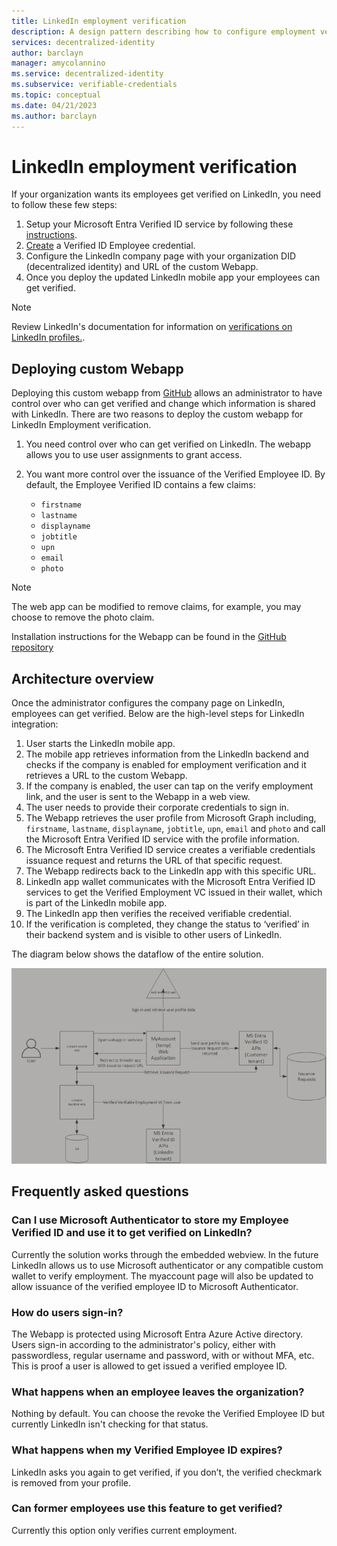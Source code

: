 ```yaml
---
title: LinkedIn employment verification
description: A design pattern describing how to configure employment verification using LinkedIn
services: decentralized-identity
author: barclayn
manager: amycolannino
ms.service: decentralized-identity
ms.subservice: verifiable-credentials
ms.topic: conceptual
ms.date: 04/21/2023
ms.author: barclayn
---
```


# LinkedIn employment verification

If your organization wants its employees get verified on LinkedIn, you need to follow these few steps:

1. Setup your Microsoft Entra Verified ID service by following these [instructions](verifiable-credentials-configure-tenant.md).
1. [Create](how-to-use-quickstart-verifiedemployee.md#create-a-verified-employee-credential) a Verified ID Employee credential.
1. Configure the LinkedIn company page  with your organization DID (decentralized identity) and URL of the custom Webapp.
1. Once you deploy the updated LinkedIn mobile app your employees can get verified.

>[!NOTE]
> Review LinkedIn's documentation for information on [verifications on LinkedIn profiles.](https://www.linkedin.com/help/linkedin/answer/a1359065).

## Deploying custom Webapp

Deploying this custom webapp from [GitHub](https://github.com/Azure-Samples/VerifiedEmployeeIssuance) allows an administrator to have control over who can get verified and change which information is shared with LinkedIn.
There are two reasons to deploy the custom webapp for LinkedIn Employment verification.

1. You need control over who can get verified on LinkedIn. The webapp allows you to use user assignments to grant access.
1. You want more control over the issuance of the Verified Employee ID. By default, the Employee Verified ID contains a few claims:

   - ```firstname```
   - ```lastname```
   - ```displayname```
   - ```jobtitle```
   - ```upn```
   - ```email```
   - ```photo```

>[!NOTE]
>The web app can be modified to remove claims, for example, you may choose to remove the photo claim.

Installation instructions for the Webapp can be found in the [GitHub repository](https://github.com/Azure-Samples/VerifiedEmployeeIssuance/blob/main/ReadmeFiles/Deployment.md)

## Architecture overview

Once the administrator configures the company page on LinkedIn, employees can get verified. Below are the high-level steps for LinkedIn integration:

1. User starts the LinkedIn mobile app. 
1. The mobile app retrieves information from the LinkedIn backend and checks if the company is enabled for employment verification and it retrieves a URL to the custom Webapp.
1. If the company is enabled, the user can tap on the verify employment link, and the user is sent to the Webapp in a web view.
1. The user needs to provide their corporate credentials to sign in.
1. The Webapp retrieves the user profile from Microsoft Graph including, ```firstname```, ```lastname```, ```displayname```, ```jobtitle```, ```upn```, ```email``` and ```photo``` and call the Microsoft Entra Verified ID service with the profile information.
1. The Microsoft Entra Verified ID service creates a verifiable credentials issuance request and returns the URL of that specific request.
1. The Webapp redirects back to the LinkedIn app with this specific URL.
1. LinkedIn app wallet communicates with the Microsoft Entra Verified ID services to get the Verified Employment VC issued in their wallet, which is part of the LinkedIn mobile app.
1. The LinkedIn app then verifies the received verifiable credential.
1. If the verification is completed, they change the status to ‘verified’ in their backend system and is visible to other users of LinkedIn.
 
The diagram below shows the dataflow of the entire solution.

   ![Diagram showing a high-level flow.](media/linkedin-employment-verification/linkedin-employee-verification.png)


## Frequently asked questions

### Can I use Microsoft Authenticator to store my Employee Verified ID and use it to get verified on LinkedIn?

Currently the solution works through the embedded webview. In the future LinkedIn allows us to use Microsoft authenticator or any compatible custom wallet to verify employment. The myaccount page will also be updated to allow issuance of the verified employee ID to Microsoft Authenticator.

### How do users sign-in?

The Webapp is protected using Microsoft Entra Azure Active directory. Users sign-in according to the administrator's policy, either with passwordless, regular username and password, with or without MFA, etc. This is proof a user is allowed to get issued a verified employee ID.

### What happens when an employee leaves the organization?

Nothing by default. You can choose the revoke the Verified Employee ID but currently LinkedIn isn't checking for that status.

### What happens when my Verified Employee ID expires?

LinkedIn asks you again to get verified, if you don’t, the verified checkmark is removed from your profile.

### Can former employees use this feature to get verified?

Currently this option only verifies current employment.
